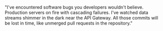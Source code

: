 "I've encountered software bugs you developers wouldn't believe. Production servers on fire with cascading failures. I've watched data streams shimmer in the dark near the API Gateway. All those commits will be lost in time, like unmerged pull requests in the repository."

<!--
**leodutra/leodutra** is a ✨ _special_ ✨ repository because its `README.md` (this file) appears on your GitHub profile.

Here are some ideas to get you started:

- 🔭 I’m currently working on ...
- 🌱 I’m currently learning ...
- 👯 I’m looking to collaborate on ...
- 🤔 I’m looking for help with ...
- 💬 Ask me about ...
- 📫 How to reach me: ...
- 😄 Pronouns: ...
- ⚡ Fun fact: ...
-->
